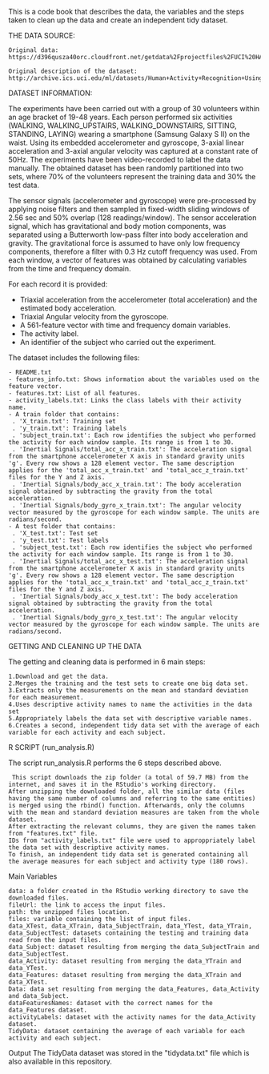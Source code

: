 This is a code book that describes the data, the variables and the steps taken to clean up the data and create an independent tidy dataset.

THE DATA SOURCE:

    Original data: https://d396qusza40orc.cloudfront.net/getdata%2Fprojectfiles%2FUCI%20HAR%20Dataset.zip
    
    Original description of the dataset: http://archive.ics.uci.edu/ml/datasets/Human+Activity+Recognition+Using+Smartphones

DATASET INFORMATION:

The experiments have been carried out with a group of 30 volunteers within an age bracket of 19-48 years. Each person performed six activities (WALKING, WALKING_UPSTAIRS, WALKING_DOWNSTAIRS, SITTING, STANDING, LAYING) wearing a smartphone (Samsung Galaxy S II) on the waist. Using its embedded accelerometer and gyroscope, 3-axial linear acceleration and 3-axial angular velocity was captured at a constant rate of 50Hz. The experiments have been video-recorded to label the data manually. The obtained dataset has been randomly partitioned into two sets, where 70% of the volunteers represent the training data and 30% the test data. 

The sensor signals (accelerometer and gyroscope) were pre-processed by applying noise filters and then sampled in fixed-width sliding windows of 2.56 sec and 50% overlap (128 readings/window). The sensor acceleration signal, which has gravitational and body motion components, was separated using a Butterworth low-pass filter into body acceleration and gravity. The gravitational force is assumed to have only low frequency components, therefore a filter with 0.3 Hz cutoff frequency was used. From each window, a vector of features was obtained by calculating variables from the time and frequency domain. 

For each record it is provided:

- Triaxial acceleration from the accelerometer (total acceleration) and the estimated body acceleration.
- Triaxial Angular velocity from the gyroscope. 
- A 561-feature vector with time and frequency domain variables. 
- The activity label. 
- An identifier of the subject who carried out the experiment.

The dataset includes the following files:

    - README.txt
    - features_info.txt: Shows information about the variables used on the feature vector.
    - features.txt: List of all features.
    - activity_labels.txt: Links the class labels with their activity name.
    - A train folder that contains:
     . 'X_train.txt': Training set
     . 'y_train.txt': Training labels
     . 'subject_train.txt': Each row identifies the subject who performed the activity for each window sample. Its range is from 1 to 30.
     . 'Inertial Signals/total_acc_x_train.txt': The acceleration signal from the smartphone accelerometer X axis in standard gravity units 'g'. Every row shows a 128 element vector. The same description applies for the 'total_acc_x_train.txt' and 'total_acc_z_train.txt' files for the Y and Z axis.
     . 'Inertial Signals/body_acc_x_train.txt': The body acceleration signal obtained by subtracting the gravity from the total acceleration.
     . 'Inertial Signals/body_gyro_x_train.txt': The angular velocity vector measured by the gyroscope for each window sample. The units are radians/second.
    - A test folder that contains:
     . 'X_test.txt': Test set
     . 'y_test.txt': Test labels
     . 'subject_test.txt': Each row identifies the subject who performed the activity for each window sample. Its range is from 1 to 30.
     . 'Inertial Signals/total_acc_x_test.txt': The acceleration signal from the smartphone accelerometer X axis in standard gravity units 'g'. Every row shows a 128 element vector. The same description applies for the 'total_acc_x_train.txt' and 'total_acc_z_train.txt' files for the Y and Z axis.
     . 'Inertial Signals/body_acc_x_test.txt': The body acceleration signal obtained by subtracting the gravity from the total acceleration.
     . 'Inertial Signals/body_gyro_x_test.txt': The angular velocity vector measured by the gyroscope for each window sample. The units are radians/second.


GETTING AND CLEANING UP THE DATA

The getting and cleaning data is performed in 6 main steps:

    1.Download and get the data.
    2.Merges the training and the test sets to create one big data set.  
    3.Extracts only the measurements on the mean and standard deviation for each measurement.
    4.Uses descriptive activity names to name the activities in the data set
    5.Appropriately labels the data set with descriptive variable names.
    6.Creates a second, independent tidy data set with the average of each variable for each activity and each subject.


R SCRIPT (run_analysis.R)

The script run_analysis.R performs the 6 steps described above.

     This script downloads the zip folder (a total of 59.7 MB) from the internet, and saves it in the RStudio's working directory.
    After unzipping the downloaded folder, all the similar data (files having the same number of columns and referring to the same entities) is merged using the rbind() function. Afterwards, only the columns with the mean and standard deviation measures are taken from the whole dataset. 
    After extracting the relevant columns, they are given the names taken from "features.txt" file.
    IDs from "activity_labels.txt" file were used to approppriately label the data set with descriptive activity names.
    To finish, an independent tidy data set is generated containing all the average measures for each subject and activity type (180 rows). 

Main Variables
 
    data: a folder created in the RStudio working directory to save the downloaded files.
    fileUrl: the link to access the input files.
    path: the unzipped files location.
    files: variable containing the list of input files.
    data_XTest, data_XTrain, data_SubjectTrain, data_YTest, data_YTrain, data_SubjectTest: datasets containing the testing and training data read from the input files.
    data_Subject: dataset resulting from merging the data_SubjectTrain and data_SubjectTest.
    data_Activity: dataset resulting from merging the data_YTrain and data_YTest.
    data_Features: dataset resulting from merging the data_XTrain and data_XTest.
    Data: data set resulting from merging the data_Features, data_Activity and data_Subject.
    dataFeaturesNames: dataset with the correct names for the data_Features dataset.
    activityLabels: dataset with the activity names for the data_Activity dataset.
    TidyData: dataset containing the average of each variable for each activity and each subject.
    
 Output
 The TidyData dataset was stored in the "tidydata.txt" file which is also available in this repository.


